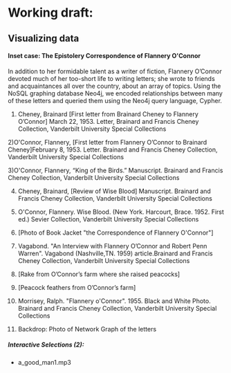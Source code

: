 
# Working draft: 
## Visualizing data
#### Inset case: The Epistolery Correspondence of Flannery O'Connor

In addition to her formidable talent as a writer of fiction, Flannery  O’Connor devoted much of her too-short life to writing letters; she wrote to friends and acquaintances all over the country, about an array of topics. Using the NoSQL graphing database Neo4j, we encoded relationships between many of these letters and queried them using the Neo4j query language, Cypher. 

1) Cheney, Brainard [First letter from Brainard Cheney to Flannery O’Connor] March 22, 1953. Letter, Brainard and Francis Cheney Collection, Vanderbilt University Special Collections

2)O'Connor, Flannery, [First letter from Flannery O’Connor to Brainard Cheney]February 8, 1953. Letter. Brainard and Francis Cheney Collection, Vanderbilt University Special Collections

3)O'Connor, Flannery, “King of the Birds.” Manuscript. Brainard and Francis Cheney Collection, Vanderbilt University Special Collections

4) Cheney, Brainard, [Review of Wise Blood] Manuscript. Brainard and Francis Cheney Collection, Vanderbilt University Special Collections

5) O'Connor, Flannery. Wise Blood. (New York. Harcourt, Brace. 1952. First ed.) Sevier Collection, Vanderbilt University Special Collections

6) [Photo of Book Jacket "the Correspondence of Flannery O'Connor"]

7) Vagabond. "An Interview with Flannery O’Connor and Robert Penn Warren". Vagabond (Nashville,TN. 1959) article.Brainard and Francis Cheney Collection, Vanderbilt University Special Collections 

8) [Rake from O’Connor’s farm where she raised peacocks]

9) [Peacock feathers from O’Connor’s farm]

10) Morrisey, Ralph. "Flannery o'Connor". 1955. Black and White Photo. Brainard and Francis Cheney Collection, Vanderbilt University Special Collections

11) Backdrop: Photo of Network Graph of the letters 



##### Interactive Selections (2):
* a_good_man1.mp3
